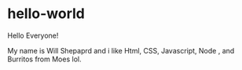 # hello-world


Hello Everyone!

My name is Will Shepaprd and i like Html, CSS, Javascript, Node , and Burritos from Moes lol.
